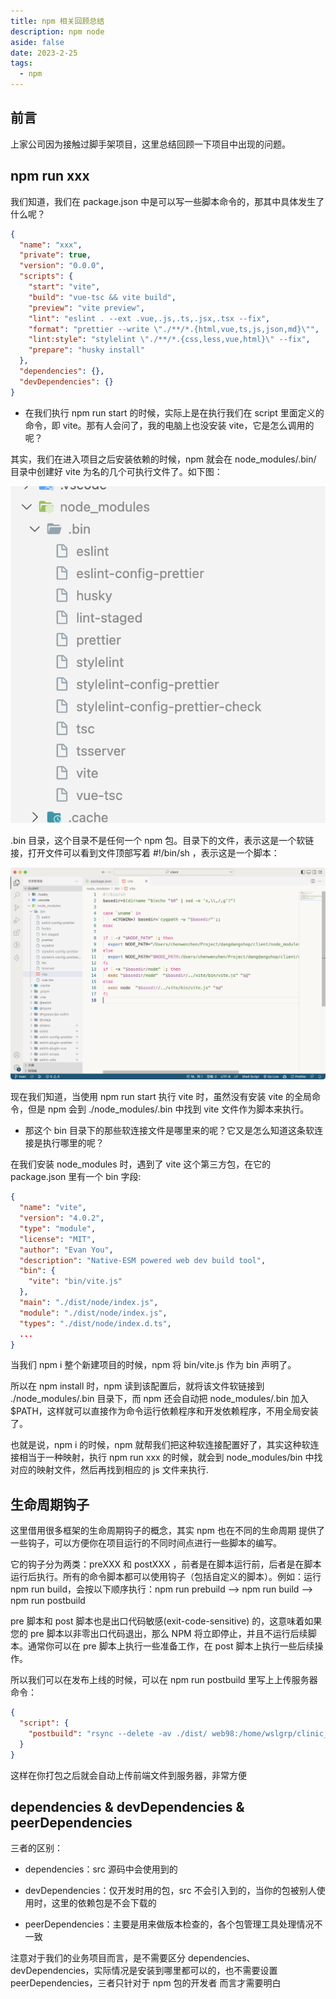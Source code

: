 ```yaml
---
title: npm 相关回顾总结
description: npm node
aside: false
date: 2023-2-25
tags:
  - npm
---
```


## 前言

上家公司因为接触过脚手架项目，这里总结回顾一下项目中出现的问题。

## npm run xxx

我们知道，我们在 package.json 中是可以写一些脚本命令的，那其中具体发生了什么呢？

```json
{
  "name": "xxx",
  "private": true,
  "version": "0.0.0",
  "scripts": {
    "start": "vite",
    "build": "vue-tsc && vite build",
    "preview": "vite preview",
    "lint": "eslint . --ext .vue,.js,.ts,.jsx,.tsx --fix",
    "format": "prettier --write \"./**/*.{html,vue,ts,js,json,md}\"",
    "lint:style": "stylelint \"./**/*.{css,less,vue,html}\" --fix",
    "prepare": "husky install"
  },
  "dependencies": {},
  "devDependencies": {}
}
```

- 在我们执行 npm run start 的时候，实际上是在执行我们在 script 里面定义的命令，即 vite。那有人会问了，我的电脑上也没安装 vite，它是怎么调用的呢？

其实，我们在进入项目之后安装依赖的时候，npm 就会在 node_modules/.bin/ 目录中创建好 vite 为名的几个可执行文件了。如下图：

![](../images/WX20230718-110346%402x.png)

.bin 目录，这个目录不是任何一个 npm 包。目录下的文件，表示这是一个软链接，打开文件可以看到文件顶部写着 #!/bin/sh ，表示这是一个脚本：

![](../images/WX20230718-110659%402x.png)

现在我们知道，当使用 npm run start 执行 vite 时，虽然没有安装 vite 的全局命令，但是 npm 会到 ./node_modules/.bin 中找到 vite 文件作为脚本来执行。

- 那这个 bin 目录下的那些软连接文件是哪里来的呢？它又是怎么知道这条软连接是执行哪里的呢？

在我们安装 node_modules 时，遇到了 vite 这个第三方包，在它的 package.json 里有一个 bin 字段:

```json
{
  "name": "vite",
  "version": "4.0.2",
  "type": "module",
  "license": "MIT",
  "author": "Evan You",
  "description": "Native-ESM powered web dev build tool",
  "bin": {
    "vite": "bin/vite.js"
  },
  "main": "./dist/node/index.js",
  "module": "./dist/node/index.js",
  "types": "./dist/node/index.d.ts",
  ...
}
```

当我们 npm i 整个新建项目的时候，npm 将 bin/vite.js 作为 bin 声明了。

所以在 npm install 时，npm 读到该配置后，就将该文件软链接到 ./node_modules/.bin 目录下，而 npm 还会自动把 node_modules/.bin 加入$PATH，这样就可以直接作为命令运行依赖程序和开发依赖程序，不用全局安装了。

也就是说，npm i 的时候，npm 就帮我们把这种软连接配置好了，其实这种软连接相当于一种映射，执行 npm run xxx 的时候，就会到 node_modules/bin 中找对应的映射文件，然后再找到相应的 js 文件来执行.

## 生命周期钩子

这里借用很多框架的生命周期钩子的概念，其实 npm 也在不同的生命周期 提供了一些钩子，可以方便你在项目运行的不同时间点进行一些脚本的编写。

它的钩子分为两类：preXXX 和 postXXX ，前者是在脚本运行前，后者是在脚本运行后执行。所有的命令脚本都可以使用钩子（包括自定义的脚本）。例如：运行 npm run build，会按以下顺序执行：npm run prebuild --> npm run build --> npm run postbuild

pre 脚本和 post 脚本也是出口代码敏感(exit-code-sensitive) 的，这意味着如果您的 pre 脚本以非零出口代码退出，那么 NPM 将立即停止，并且不运行后续脚本。通常你可以在 pre 脚本上执行一些准备工作，在 post 脚本上执行一些后续操作。

所以我们可以在发布上线的时候，可以在 npm run postbuild 里写上上传服务器命令：

```json
{
  "script": {
    "postbuild": "rsync --delete -av ./dist/ web98:/home/wslgrp/clinic_prod/webapps/ROOT"
  }
}
```

这样在你打包之后就会自动上传前端文件到服务器，非常方便

## dependencies & devDependencies & peerDependencies

三者的区别：

- dependencies：src 源码中会使用到的

- devDependencies：仅开发时用的包，src 不会引入到的，当你的包被别人使用时，这里的依赖包是不会下载的

- peerDependencies：主要是用来做版本检查的，各个包管理工具处理情况不一致

注意对于我们的业务项目而言，是不需要区分 dependencies、devDependencies，实际情况是安装到哪里都可以的，也不需要设置 peerDependencies，三者只针对于 npm 包的开发者 而言才需要明白
